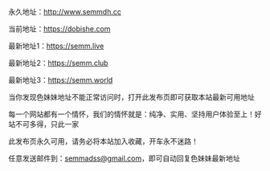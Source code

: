 永久地址：http://www.semmdh.cc 

当前地址：https://dobishe.com

最新地址1：https://semm.live

最新地址2：https://semm.club

最新地址3：https://semm.world

当你发现色妹妹地址不能正常访问时，打开此发布页即可获取本站最新可用地址

每一个网站都有一个情怀，我们的情怀就是：纯净、实用、坚持用户体验至上！好站不可多得，只此一家

此发布页永久可用，请务必将本站加入收藏，开车永不迷路！

任意发送邮件到：semmadss@gmail.com，即可自动回复色妹妹最新地址

